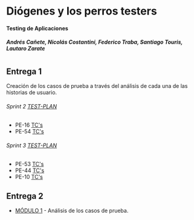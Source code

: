 # Diógenes y los perros testers
#### Testing de Aplicaciones
##### Andrés Cañete, Nicolás Costantini, Federico Traba, Santiago Touris, Lautaro Zarate
# 

## Entrega 1

Creación de los casos de prueba a través del análisis de cada una de las historias de usuario. 
###### Sprint 2 [TEST-PLAN](https://docs.google.com/document/d/1cRzsieV4jP49zAgaA9VE8X95aKmBHR4mYEuzQSwr0Ok) 

- PE-16 [TC's](https://docs.google.com/spreadsheets/d/1kAghTk28EEQZnIwxGMvScZQrahr2dl1YOIFtH-N5BXY/edit#gid=1563539686)
- PE-54 [TC's](https://docs.google.com/spreadsheets/d/1P8hgk5-0AA_Y96c8ZLSDwD0yFSuE-Qr42PKerb5jUDk/edit#gid=1800191027)

###### Sprint 3 [TEST-PLAN](https://docs.google.com/document/d/1nLs9V6VCyeB83M4EUAzfIubXvhbm4_5vgCuG957d_TY)

- PE-53 [TC's](https://docs.google.com/spreadsheets/d/1J6Dpg0AByFZncXsjGkP_th51rN9pR2NC7qyvKduGwdk)
- PE-44 [TC's](https://docs.google.com/spreadsheets/d/1m7CZX26biVGjB3rCEYVweXTjZU9w6vKl_Wk7fhPUWAs)
- PE-10 [TC's](https://docs.google.com/spreadsheets/d/184sNEzGRbU-9D2UkaRFBWx04IxHQ9GSD1pxXqZe3pOo)

## Entrega 2

- [MÓDULO 1](https://docs.google.com/document/d/1gm_HcwsLBm527fqKThjbQNoIU_xxoRhY-alfnWk7uuo) - Análisis de los casos de prueba.
